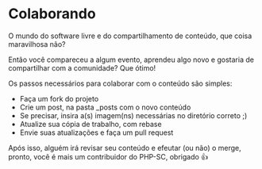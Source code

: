 # Colaborando

O mundo do software livre e do compartilhamento de conteúdo, que coisa maravilhosa não?

Então você compareceu a algum evento, aprendeu algo novo e gostaria de compartilhar com a comunidade? Que ótimo!

Os passos necessários para colaborar com o conteúdo são simples:

* Faça um fork do projeto
* Crie um post, na pasta _posts com o novo conteúdo
* Se precisar, insira a(s) imagem(ns) necessárias no diretório correto ;)
* Atualize sua cópia de trabalho, com rebase
* Envie suas atualizações e faça um pull request

Após isso, alguém irá revisar seu conteúdo e efeutar (ou não) o merge,  pronto, você é mais um contribuidor do PHP-SC, obrigado :+1: 